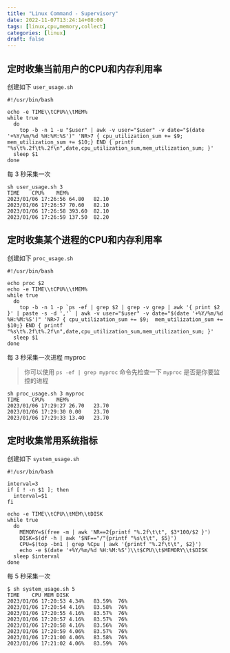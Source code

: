 ```yaml
---
title: "Linux Command - Supervisory"
date: 2022-11-07T13:24:14+08:00
tags: [linux,cpu,memory,collect]
categories: [linux]
draft: false
---
```


## 定时收集当前用户的CPU和内存利用率

创建如下 `user_usage.sh`

```shell
#!/usr/bin/bash

echo -e TIME\\tCPU%\\tMEM%
while true
  do    
    top -b -n 1 -u "$user" | awk -v user="$user" -v date="$(date '+%Y/%m/%d %H:%M:%S')" 'NR>7 { cpu_utilization_sum += $9;  mem_utilization_sum += $10;} END { printf "%s\t%.2f\t%.2f\n",date,cpu_utilization_sum,mem_utilization_sum; }'
  sleep $1
done
```

每 3 秒采集一次

```shell
sh user_usage.sh 3
TIME	CPU%	MEM%
2023/01/06 17:26:56	64.80	82.10
2023/01/06 17:26:57	70.60	82.10
2023/01/06 17:26:58	393.60	82.10
2023/01/06 17:26:59	137.50	82.20
```

## 定时收集某个进程的CPU和内存利用率

创建如下 `proc_usage.sh`

```shell
#!/usr/bin/bash

echo proc $2
echo -e TIME\\tCPU%\\tMEM%
while true
  do    
    top -b -n 1 -p `ps -ef | grep $2 | grep -v grep | awk '{ print $2 }' | paste -s -d ','` | awk -v user="$user" -v date="$(date '+%Y/%m/%d %H:%M:%S')" 'NR>7 { cpu_utilization_sum += $9;  mem_utilization_sum += $10;} END { printf "%s\t%.2f\t%.2f\n",date,cpu_utilization_sum,mem_utilization_sum; }'
  sleep $1
done
```

每 3 秒采集一次进程 myproc

> 你可以使用 `ps -ef | grep myproc` 命令先检查一下 `myproc` 是否是你要监控的进程

```shell
sh proc_usage.sh 3 myproc
TIME	CPU%	MEM%
2023/01/06 17:29:27	26.70	23.70
2023/01/06 17:29:30	0.00	23.70
2023/01/06 17:29:33	13.40	23.70
```

## 定时收集常用系统指标

创建如下 `system_usage.sh`

```shell
#!/usr/bin/bash

interval=3
if [ ! -n $1 ]; then
  interval=$1
fi 
  
echo -e TIME\\tCPU\\tMEM\\tDISK
while true
  do
    MEMORY=$(free -m | awk 'NR==2{printf "%.2f\t\t", $3*100/$2 }')
    DISK=$(df -h | awk '$NF=="/"{printf "%s\t\t", $5}')
    CPU=$(top -bn1 | grep %Cpu | awk '{printf "%.2f\t\t", $2}')
    echo -e $(date '+%Y/%m/%d %H:%M:%S')\\t$CPU\\t$MEMORY\\t$DISK    
  sleep $interval
done
```

每 5 秒采集一次

```shell
$ sh system_usage.sh 5
TIME	CPU	MEM	DISK
2023/01/06 17:20:53	4.34% 	83.59% 	76%
2023/01/06 17:20:54	4.16% 	83.58% 	76%
2023/01/06 17:20:55	4.16% 	83.57% 	76%
2023/01/06 17:20:57	4.16% 	83.57% 	76%
2023/01/06 17:20:58	4.16% 	83.56% 	76%
2023/01/06 17:20:59	4.06% 	83.57% 	76%
2023/01/06 17:21:00	4.06% 	83.58% 	76%
2023/01/06 17:21:02	4.06% 	83.59% 	76%
```
